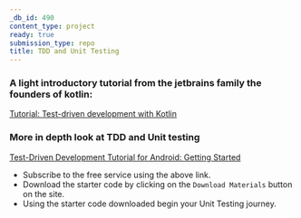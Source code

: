 ```yaml
---
_db_id: 490
content_type: project
ready: true
submission_type: repo
title: TDD and Unit Testing
---
```


### A light introductory tutorial from the jetbrains family the founders of kotlin:
 
[Tutorial: Test-driven development with Kotlin](https://www.jetbrains.com/help/idea/tdd-with-kotlin.html)

### More in depth look at TDD and Unit testing 

[Test-Driven Development Tutorial for Android: Getting Started](https://www.raywenderlich.com/7109-test-driven-development-tutorial-for-android-getting-started)

- Subscribe to the free service using the above link.
- Download the starter code by clicking on the `Download Materials` button on the site.
- Using the starter code downloaded begin your Unit Testing journey. 
